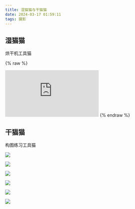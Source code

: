 ```yaml
---
title: 湿猫猫与干猫猫
date: 2024-03-17 01:59:11
tags: 摄影
---
```


## 湿猫猫

烘干机工具猫

{% raw %}
<iframe id="dogePlayerFrame" src="https://player.dogecloud.com/web/player.html?vcode=10257e15bbdeec96&userId=2561&autoPlay=false&inFrame=true" allowfullscreen="true" msallowfullscreen="true" webkitallowfullscreen="true" mozallowfullscreen="true" oallowfullscreen="true" allowtransparency="true" scrolling="no" frameborder="0" allow="accelerometer; autoplay; encrypted-media; gyroscope; picture-in-picture; fullscreen" referrerPolicy="unsafe-url"></iframe>
{% endraw %}

## 干猫猫

构图练习工具猫

![](https://pic.shaoyecheng.com/blog/2024-03-16/DSC00972.jpg)

![](https://pic.shaoyecheng.com/blog/2024-03-16/DSC00986.jpg)

![](https://pic.shaoyecheng.com/blog/2024-03-16/DSC01020.jpg)

![](https://pic.shaoyecheng.com/blog/2024-03-16/DSC01039.jpg)

![](https://pic.shaoyecheng.com/blog/2024-03-16/DSC01050.jpg)

![](https://pic.shaoyecheng.com/blog/2024-03-16/DSC01057.jpg)
